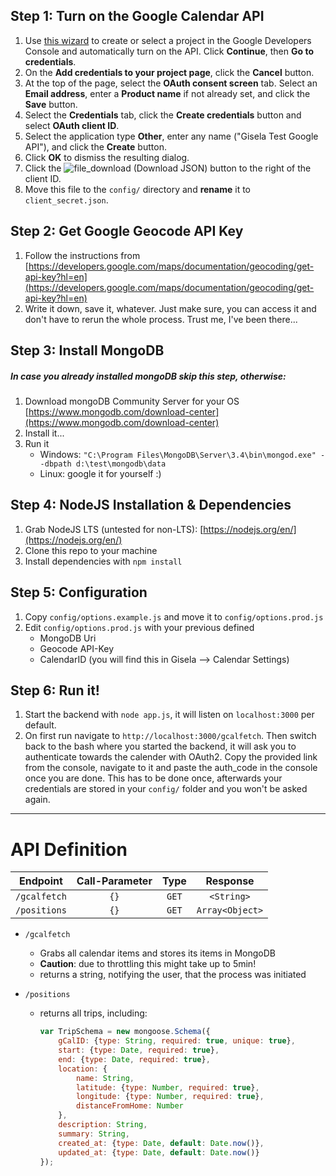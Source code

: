 ## Step 1: Turn on the Google Calendar API
1. Use [this wizard](https://console.developers.google.com/start/api?id=calendar) to create or select a project in the Google Developers Console and automatically turn on the API. Click **Continue**, then **Go to credentials**.
2. On the **Add credentials to your project page**, click the **Cancel** button.
3. At the top of the page, select the **OAuth consent screen** tab. Select an **Email address**, enter a **Product name** if not already set, and click the **Save** button.
4. Select the **Credentials** tab, click the **Create credentials** button and select **OAuth client ID**.
5. Select the application type **Other**, enter any name ("Gisela Test Google API"), and click the **Create** button.
6. Click **OK** to dismiss the resulting dialog.
7. Click the ![file_download](https://image.flaticon.com/icons/png/16/60/60721.png) (Download JSON) button to the right of the client ID.
8. Move this file to the `config/` directory and **rename** it to `client_secret.json`.

## Step 2: Get Google Geocode API Key
1. Follow the instructions from [https://developers.google.com/maps/documentation/geocoding/get-api-key?hl=en](https://developers.google.com/maps/documentation/geocoding/get-api-key?hl=en)
2. Write it down, save it, whatever. Just make sure, you can access it and don't have to rerun the whole process. Trust me, I've been there...

## Step 3: Install MongoDB
##### In case you already installed mongoDB skip this step, otherwise:
1. Download mongoDB Community Server for your OS [https://www.mongodb.com/download-center](https://www.mongodb.com/download-center)
2. Install it...
3. Run it
    * Windows: `"C:\Program Files\MongoDB\Server\3.4\bin\mongod.exe" --dbpath d:\test\mongodb\data`
    * Linux: google it for yourself :)
    
## Step 4: NodeJS Installation & Dependencies
1. Grab NodeJS LTS (untested for non-LTS): [https://nodejs.org/en/](https://nodejs.org/en/)
2. Clone this repo to your machine
3. Install dependencies with `npm install`

## Step 5: Configuration
1. Copy `config/options.example.js` and move it to `config/options.prod.js`
2. Edit `config/options.prod.js` with your previous defined
    * MongoDB Uri
    * Geocode API-Key
    * CalendarID (you will find this in Gisela --> Calendar Settings)
    
## Step 6: Run it!
1. Start the backend with `node app.js`, it will listen on `localhost:3000` per default.
2. On first run navigate to `http://localhost:3000/gcalfetch`. Then switch back to the bash where you started the backend, it will ask you to authenticate towards the calender with OAuth2. Copy the provided link from the console, navigate to it and paste the auth_code in the console once you are done. This has to be done once, afterwards your credentials are stored in your `config/` folder and you won't be asked again.




---
# API Definition
|  Endpoint  | Call-Parameter   | Type          | Response       |
| ---------- | :--------------: |:-------------:|:--------------:|
|`/gcalfetch`| `{}`             | `GET`         | `<String>`     |
|`/positions`| `{}`             | `GET`         | `Array<Object>`|

* `/gcalfetch`
    * Grabs all calendar items and stores its items in MongoDB
    * **Caution**: due to throttling this might take up to 5min!
    * returns a string, notifying the user, that the process was initiated
    
* `/positions`
    * returns all trips, including:
    
        ```javascript
        var TripSchema = new mongoose.Schema({
            gCalID: {type: String, required: true, unique: true},
            start: {type: Date, required: true},
            end: {type: Date, required: true},
            location: {
                name: String,
                latitude: {type: Number, required: true},
                longitude: {type: Number, required: true},
                distanceFromHome: Number
            },
            description: String,
            summary: String,
            created_at: {type: Date, default: Date.now()},
            updated_at: {type: Date, default: Date.now()}
        });
        ```